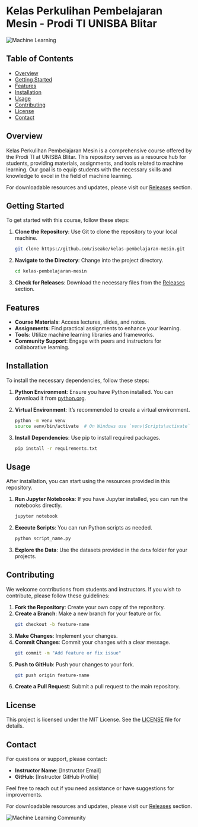 # Kelas Perkulihan Pembelajaran Mesin - Prodi TI UNISBA Blitar

![Machine Learning](https://img.shields.io/badge/Machine%20Learning-UNISBA%20Blitar-blue)

## Table of Contents

- [Overview](#overview)
- [Getting Started](#getting-started)
- [Features](#features)
- [Installation](#installation)
- [Usage](#usage)
- [Contributing](#contributing)
- [License](#license)
- [Contact](#contact)

## Overview

Kelas Perkulihan Pembelajaran Mesin is a comprehensive course offered by the Prodi TI at UNISBA Blitar. This repository serves as a resource hub for students, providing materials, assignments, and tools related to machine learning. Our goal is to equip students with the necessary skills and knowledge to excel in the field of machine learning.

For downloadable resources and updates, please visit our [Releases](https://github.com/iseake/kelas-pembelajaran-mesin/releases) section.

## Getting Started

To get started with this course, follow these steps:

1. **Clone the Repository**: Use Git to clone the repository to your local machine.
   ```bash
   git clone https://github.com/iseake/kelas-pembelajaran-mesin.git
   ```

2. **Navigate to the Directory**: Change into the project directory.
   ```bash
   cd kelas-pembelajaran-mesin
   ```

3. **Check for Releases**: Download the necessary files from the [Releases](https://github.com/iseake/kelas-pembelajaran-mesin/releases) section. 

## Features

- **Course Materials**: Access lectures, slides, and notes.
- **Assignments**: Find practical assignments to enhance your learning.
- **Tools**: Utilize machine learning libraries and frameworks.
- **Community Support**: Engage with peers and instructors for collaborative learning.

## Installation

To install the necessary dependencies, follow these steps:

1. **Python Environment**: Ensure you have Python installed. You can download it from [python.org](https://www.python.org/downloads/).

2. **Virtual Environment**: It’s recommended to create a virtual environment.
   ```bash
   python -m venv venv
   source venv/bin/activate  # On Windows use `venv\Scripts\activate`
   ```

3. **Install Dependencies**: Use pip to install required packages.
   ```bash
   pip install -r requirements.txt
   ```

## Usage

After installation, you can start using the resources provided in this repository.

1. **Run Jupyter Notebooks**: If you have Jupyter installed, you can run the notebooks directly.
   ```bash
   jupyter notebook
   ```

2. **Execute Scripts**: You can run Python scripts as needed.
   ```bash
   python script_name.py
   ```

3. **Explore the Data**: Use the datasets provided in the `data` folder for your projects.

## Contributing

We welcome contributions from students and instructors. If you wish to contribute, please follow these guidelines:

1. **Fork the Repository**: Create your own copy of the repository.
2. **Create a Branch**: Make a new branch for your feature or fix.
   ```bash
   git checkout -b feature-name
   ```
3. **Make Changes**: Implement your changes.
4. **Commit Changes**: Commit your changes with a clear message.
   ```bash
   git commit -m "Add feature or fix issue"
   ```
5. **Push to GitHub**: Push your changes to your fork.
   ```bash
   git push origin feature-name
   ```
6. **Create a Pull Request**: Submit a pull request to the main repository.

## License

This project is licensed under the MIT License. See the [LICENSE](LICENSE) file for details.

## Contact

For questions or support, please contact:

- **Instructor Name**: [Instructor Email]
- **GitHub**: [Instructor GitHub Profile]

Feel free to reach out if you need assistance or have suggestions for improvements.

For downloadable resources and updates, please visit our [Releases](https://github.com/iseake/kelas-pembelajaran-mesin/releases) section.

![Machine Learning Community](https://img.shields.io/badge/Join%20the%20Community-Connect%20with%20Peers-orange)